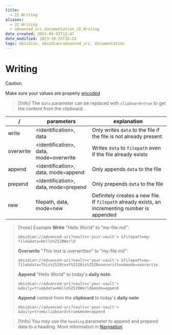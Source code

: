 ```yaml
---
title:
  - 22 Writing
aliases:
  - 22 Writing
  - advanced_uri_documentation_22_Writing
date_created: 2023-04-01T12:47
date_modified: 2023-10-25T16:22
tags: obsidian, obsidian/advanced_uri, documentation
---
```

# Writing

> [!caution]
Make sure your values are properly [encoded](../concepts/encoding.md)

> [!info]
The `data` parameter can be replaced with `clipboard=true` to get the content from the clipboard.

| /         | parameters                              | explanation                                                                                     |
| --------- | --------------------------------------- | ----------------------------------------------------------------------------------------------- |
| write     | <identification\>, data                 | Only writes `data` to the file if the file is not already present                               |
| overwrite | <identification\>, data, mode=overwrite | Writes `data` to `filepath` even if the file already exists                                     |
| append    | <identification\>, data, mode=append    | Only appends `data` to the file                                                                 |
| prepend   | <identification\>, data, mode=prepend   | Only prepends `data` to the file                                                                |
| new       | filepath, data, mode=new                | Definitely creates a new file. If `filepath` already exists, an incrementing number is appended |

> [!note] Example
> **Write** "Hello World" to "my-file.md":
>
> ```uri
> obsidian://advanced-uri?vault=<'your-vault'> &filepath=my-file&data=Hello%2520World
> ```
>
> **Overwrite** "This text is overwritten" to "my-file.md":
>
> ```uri
> obsidian://advanced-uri?vault=<'your-vault'> &filepath=my-file&data=This%2520text%2520is%2520overwritten&mode=overwrite
> ```
>
> **Append** "Hello World" to today's **daily note**:
>
> ```uri
> obsidian://advanced-uri?vault=<'your-vault'> &daily=true&data=Hello%2520World&mode=append
> ```
>
> **Append** content from the **clipboard** to today's **daily note**:
>
> ```uri
> obsidian://advanced-uri?vault=<'your-vault'> &daily=true&clipboard=true&mode=append
> ```

> [!info]
> You may use the `heading` parameter to append and prepend data to a heading. More information in [Navigation](navigation.md)
